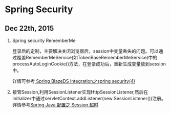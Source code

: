 # Spring Security

## Dec 22th, 2015

1. Spring security RememberMe 

    登录后的定制，主要解决关闭浏览器后，session中变量丢失的问题。可以通过覆盖RememberMeService(如TokenBaseRememberMeService)中的processAutoLoginCookie()方法，在登录成功后，重新生成变量放到session中。 
    
    详情可参考[ Spring BlazeDS Integration之spring security(4)](http://blog.csdn.net/miqi770/article/details/44057969)


    
2.  接管Session,利用SessionListener实现HttpSessionListener,然后在Initializer中通过servletContext.addListener(new SessionListener())注册。详情参考[Spring Java 配置之 Session 超时 ](http://www.oschina.net/translate/spring-java-configuration-session-timeout)